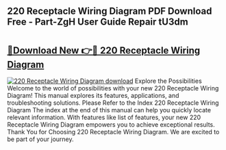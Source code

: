 ## 220 Receptacle Wiring Diagram PDF Download Free - Part-ZgH User Guide Repair tU3dm

# <h2><a href="http://dfq9yh.blite.top/?on=220+Receptacle+Wiring+Diagram">🔗Download New 👉🔴 220 Receptacle Wiring Diagram</a></h2>

[![220 Receptacle Wiring Diagram download](https://i.imgur.com/lujVjoI.png)](http://dfq9yh.blite.top/?on=220+Receptacle+Wiring+Diagram)
Explore the Possibilities Welcome to the world of possibilities with your new 220 Receptacle Wiring Diagram! This manual explores its features, applications, and troubleshooting solutions. Please Refer to the Index 220 Receptacle Wiring Diagram The index at the end of this manual can help you quickly locate relevant information. With features like list of features, your new 220 Receptacle Wiring Diagram empowers you to achieve exceptional results. Thank You for Choosing 220 Receptacle Wiring Diagram. We are excited to be part of your journey.
